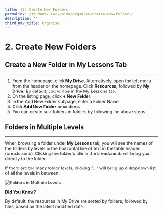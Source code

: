 ```yaml
---
title: (2) Create New Folders
permalink: /student-user-guide/organise/create-new-folders/
description: ""
third_nav_title: Organise
---
```

<h1>2. Create New Folders</h1>
<h2>Create a New Folder in My Lessons Tab</h2>
<hr>
<ol>
	<li>From the homepage, click <strong>My Drive</strong>. Alternatively, open the left menu from the header on the homepage. Click <strong>Resources</strong>, followed by <strong>My Drive</strong>. By default, you will be in the My Lessons tab.</li>
	<li>On the listing page, click <strong>+</strong> <strong>New Folder</strong>.</li>
	<li>In the Add New Folder subpage, enter a Folder Name.</li>
	<li>Click <strong>Add New Folder</strong> once done.</li>
	<li>You can create sub-folders in folders by following the above steps.</li>
</ol>

<h2>Folders in Multiple Levels</h2>
<hr>
<p>When browsing a folder under <strong>My Lessons</strong> tab, you will see the names of the folders by levels in the horizontal line of text in the table header (breadcrumb). Clicking the folder's title in the breadcrumb will bring you directly to the folder.</p>

<p>If there are too many folder levels, clicking "..." will bring up a dropdown list of all the levels in between.</p>

<p><img alt="Folders in Multiple Levels" src="O-MultipleFolders.png"></p>

<strong>Did You Know?</strong>
<p>By default, the resources in My Drive are sorted by folders, followed by files, based on the latest modified date.</p>